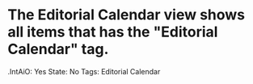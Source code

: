 # The Editorial Calendar view shows all items that has the "Editorial Calendar" tag.

.IntAiO: Yes
State: No
Tags: Editorial Calendar
